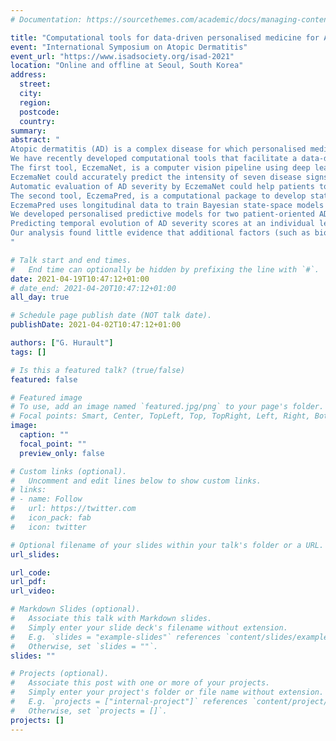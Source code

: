```yaml
---
# Documentation: https://sourcethemes.com/academic/docs/managing-content/

title: "Computational tools for data-driven personalised medicine for Atopic Dermatitis"
event: "International Symposium on Atopic Dermatitis"
event_url: "https://www.isadsociety.org/isad-2021"
location: "Online and offline at Seoul, South Korea"
address: 
  street: 
  city: 
  region: 
  postcode: 
  country: 
summary:
abstract: "
Atopic dermatitis (AD) is a complex disease for which personalised medicine is of high relevance given the considerable variation in the clinical phenotypes and responses to treatments among patients.
We have recently developed computational tools that facilitate a data-driven approach towards patient-centered care for AD by an “assess”, “predict” and “act” strategy.
The first tool, EczemaNet, is a computer vision pipeline using deep learning to assess AD severity from photographic images.
EczemaNet could accurately predict the intensity of seven disease signs for each image, after training on 1393 images from 310 AD children.
Automatic evaluation of AD severity by EczemaNet could help patients to monitor their AD conditions more easily at home without attending clinics.
The second tool, EczemaPred, is a computational package to develop statistical machine learning predictive models for any AD severity scores.
EczemaPred uses longitudinal data to train Bayesian state-space models that predict each severity item constituting severity scores, and can deal with missing or irregular measurements, or data from a small population.
We developed personalised predictive models for two patient-oriented AD severity scores, daily PO-SCORAD and weekly POEM, using EczemaPred and three different longitudinal datasets from more than 600 patients in total.
Predicting temporal evolution of AD severity scores at an individual level, under different treatment regimens, could inform the design of personalised treatment strategies that the patients can act on.
Our analysis found little evidence that additional factors (such as biomarkers and environmental factors) improve the prediction performance significantly.
"

# Talk start and end times.
#   End time can optionally be hidden by prefixing the line with `#`.
date: 2021-04-19T10:47:12+01:00
# date_end: 2021-04-20T10:47:12+01:00
all_day: true

# Schedule page publish date (NOT talk date).
publishDate: 2021-04-02T10:47:12+01:00

authors: ["G. Hurault"]
tags: []

# Is this a featured talk? (true/false)
featured: false

# Featured image
# To use, add an image named `featured.jpg/png` to your page's folder. 
# Focal points: Smart, Center, TopLeft, Top, TopRight, Left, Right, BottomLeft, Bottom, BottomRight.
image:
  caption: ""
  focal_point: ""
  preview_only: false

# Custom links (optional).
#   Uncomment and edit lines below to show custom links.
# links:
# - name: Follow
#   url: https://twitter.com
#   icon_pack: fab
#   icon: twitter

# Optional filename of your slides within your talk's folder or a URL.
url_slides:

url_code:
url_pdf:
url_video:

# Markdown Slides (optional).
#   Associate this talk with Markdown slides.
#   Simply enter your slide deck's filename without extension.
#   E.g. `slides = "example-slides"` references `content/slides/example-slides.md`.
#   Otherwise, set `slides = ""`.
slides: ""

# Projects (optional).
#   Associate this post with one or more of your projects.
#   Simply enter your project's folder or file name without extension.
#   E.g. `projects = ["internal-project"]` references `content/project/deep-learning/index.md`.
#   Otherwise, set `projects = []`.
projects: []
---
```

